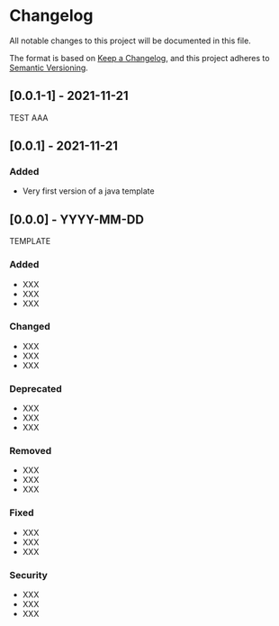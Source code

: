 # Changelog
All notable changes to this project will be documented in this file.

The format is based on [Keep a Changelog](https://keepachangelog.com/en/1.0.0/),
and this project adheres to [Semantic Versioning](https://semver.org/spec/v2.0.0.html).

## [0.0.1-1] - 2021-11-21
TEST
AAA

## [0.0.1] - 2021-11-21
### Added
- Very first version of a java template

## [0.0.0] - YYYY-MM-DD
TEMPLATE
### Added
- XXX
- XXX
- XXX

### Changed
- XXX
- XXX
- XXX

### Deprecated
- XXX
- XXX
- XXX

### Removed
- XXX
- XXX
- XXX

### Fixed
- XXX
- XXX
- XXX

### Security
- XXX
- XXX
- XXX